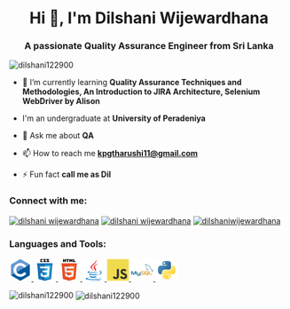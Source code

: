 <h1 align="center">Hi 👋, I'm Dilshani Wijewardhana</h1>
<h3 align="center">A passionate Quality Assurance Engineer from Sri Lanka</h3>

<p align="left"> <img src="https://komarev.com/ghpvc/?username=dilshani122900&label=Profile%20views&color=0e75b6&style=flat" alt="dilshani122900" /> </p>

- 🌱 I’m currently learning **Quality Assurance Techniques and Methodologies, An Introduction to JIRA Architecture, Selenium WebDriver by Alison**

- I'm an undergraduate at **University of Peradeniya**

- 💬 Ask me about **QA**

- 📫 How to reach me **kpgtharushi11@gmail.com**

- ⚡ Fun fact **call me as Dil**

<h3 align="left">Connect with me:</h3>
<p align="left">
<a href="https://linkedin.com/in/dilshani wijewardhana" target="blank"><img align="center" src="https://raw.githubusercontent.com/rahuldkjain/github-profile-readme-generator/master/src/images/icons/Social/linked-in-alt.svg" alt="dilshani wijewardhana" height="30" width="40" /></a>
<a href="https://fb.com/dilshani wijewardhana" target="blank"><img align="center" src="https://raw.githubusercontent.com/rahuldkjain/github-profile-readme-generator/master/src/images/icons/Social/facebook.svg" alt="dilshani wijewardhana" height="30" width="40" /></a>
<a href="https://instagram.com/dilshaniwijewardhana" target="blank"><img align="center" src="https://raw.githubusercontent.com/rahuldkjain/github-profile-readme-generator/master/src/images/icons/Social/instagram.svg" alt="dilshaniwijewardhana" height="30" width="40" /></a>
</p>

<h3 align="left">Languages and Tools:</h3>
<p align="left"> <a href="https://www.cprogramming.com/" target="_blank" rel="noreferrer"> <img src="https://raw.githubusercontent.com/devicons/devicon/master/icons/c/c-original.svg" alt="c" width="40" height="40"/> </a> <a href="https://www.w3schools.com/css/" target="_blank" rel="noreferrer"> <img src="https://raw.githubusercontent.com/devicons/devicon/master/icons/css3/css3-original-wordmark.svg" alt="css3" width="40" height="40"/> </a> <a href="https://www.w3.org/html/" target="_blank" rel="noreferrer"> <img src="https://raw.githubusercontent.com/devicons/devicon/master/icons/html5/html5-original-wordmark.svg" alt="html5" width="40" height="40"/> </a> <a href="https://www.java.com" target="_blank" rel="noreferrer"> <img src="https://raw.githubusercontent.com/devicons/devicon/master/icons/java/java-original.svg" alt="java" width="40" height="40"/> </a> <a href="https://developer.mozilla.org/en-US/docs/Web/JavaScript" target="_blank" rel="noreferrer"> <img src="https://raw.githubusercontent.com/devicons/devicon/master/icons/javascript/javascript-original.svg" alt="javascript" width="40" height="40"/> </a> <a href="https://www.mysql.com/" target="_blank" rel="noreferrer"> <img src="https://raw.githubusercontent.com/devicons/devicon/master/icons/mysql/mysql-original-wordmark.svg" alt="mysql" width="40" height="40"/> </a> <a href="https://www.python.org" target="_blank" rel="noreferrer"> <img src="https://raw.githubusercontent.com/devicons/devicon/master/icons/python/python-original.svg" alt="python" width="40" height="40"/> </a> </p>

<p><img align="left" src="https://github-readme-stats.vercel.app/api/top-langs?username=dilshani122900&show_icons=true&locale=en&layout=compact" alt="dilshani122900" /></p>

<p>&nbsp;<img align="center" src="https://github-readme-stats.vercel.app/api?username=dilshani122900&show_icons=true&locale=en" alt="dilshani122900" /></p>
